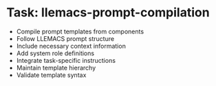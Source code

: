 <!-- ---
!-- title: 2024-12-27 23:17:04
!-- author: Yusuke Watanabe
!-- date: /home/ywatanabe/.emacs.d/lisp/llemacs/workspace/resources/prompt-templates/components/02_tasks/llemacs-prompt-compilation.md
!-- --- -->

# Task: llemacs-prompt-compilation
* Compile prompt templates from components
* Follow LLEMACS prompt structure
* Include necessary context information
* Add system role definitions
* Integrate task-specific instructions
* Maintain template hierarchy
* Validate template syntax